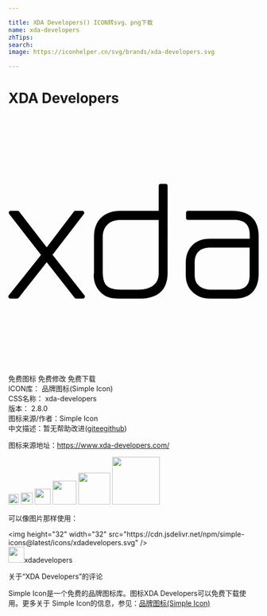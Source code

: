 ```yaml
---

title: XDA Developers() ICON转svg、png下载
name: xda-developers
zhTips: 
search: 
image: https://iconhelper.cn/svg/brands/xda-developers.svg

---
```


# XDA Developers  <small style="font-size: 60%;font-weight: 100"></small>

<div id="svg" class="svg-wrap">
<svg role="img" xmlns="http://www.w3.org/2000/svg" viewBox="0 0 24 24"><title>XDA Developers icon</title><path d="M14.547 6.502a.193.193 0 00-.131.19v2.396h-3.617c-.783 0-1.421.208-1.887.64-.468.436-.701 1.066-.701 1.852v3.416c-.01.089-.024.184-.024.285 0 .482.142.933.417 1.328.277.4.659.673 1.115.795.254.07.606.096 1.092.096h1.779c.86 0 1.529-.198 1.992-.617.463-.42.687-1.043.688-1.828V6.693a.193.193 0 00-.19-.19h-.475a.193.193 0 00-.058-.001zM.2 9.086a.193.193 0 00-.02.002.193.193 0 00-.095.308l3.049 3.915-3.096 3.878a.193.193 0 00.154.309h.641a.193.193 0 00.154-.07l2.692-3.416 2.68 3.416a.193.193 0 00.154.07h.629a.193.193 0 00.154-.309L4.238 13.3l3-3.903a.193.193 0 00-.154-.308h-.64a.193.193 0 00-.155.07l-2.61 3.428-2.644-3.428a.193.193 0 00-.154-.07H.24a.193.193 0 00-.04-.002zm16.986 0a.193.193 0 00-.019.002.193.193 0 00-.13.19v.486a.193.193 0 00.189.19h4.4c.541 0 .913.125 1.15.357.238.23.37.59.37 1.115v.332h-3.844c-.686 0-1.26.21-1.672.629-.412.418-.617.985-.617 1.672v1.197c0 .569.17 1.07.51 1.459.003.004.008.007.011.012.432.512 1.06.771 1.815.771h2.408c.706 0 1.281-.21 1.672-.64.386-.426.57-1.01.57-1.721V11.52c0-.784-.211-1.41-.664-1.827-.453-.416-1.118-.605-1.957-.605h-4.152a.193.193 0 00-.04-.002zm-6.402.879h3.631v5.066c0 .495-.143.846-.404 1.104-.257.254-.655.433-1.221.498h-.156a.193.193 0 00-.024 0 1 1 0 01-.142.012h-1.672c-.683 0-1.13-.153-1.363-.381-.233-.23-.381-.659-.381-1.34v-3.309c0-.649.234-1.102.713-1.424v.012c.217-.142.556-.238 1.02-.238zm8.483 2.644v.002h3.867v2.645c0 .495-.12.828-.332 1.045-.212.217-.538.344-1.022.344h-2.467a1.27 1.27 0 01-.224-.024c-.43-.075-.732-.238-.926-.463-.194-.225-.297-.525-.297-.937v-1.176c0-.43.108-.747.297-.973.187-.223.47-.37.877-.437h.012c.112-.017.187-.026.215-.026Z"/></svg>
</div>
<detail full-name='xda-developers'></detail>

<div class="detail-page">
<p>
<span><span class="badge-success badge">免费图标</span> <span class="badge-success badge">免费修改</span>  <span class="badge-success badge">免费下载</span> </span>
<br/>
<span>
ICON库：
<span class="badge-secondary badge">品牌图标(Simple Icon)</span> 
</span>
<br/>
<span>
CSS名称：
<span class="badge-secondary badge">xda-developers</span> 
</span>

<br/>
<span>
版本：
<span class="badge-secondary badge">2.8.0</span> 
</span>
<br/>
<span>图标来源/作者：<span class="badge-light badge">Simple Icon</span></span> 
<br/>
<span class="zh-detail">中文描述：暂无<span class="help-link"><span>帮助改进</span>(<a href="https://gitee.com/liuwave/icon-helper/edit/master/json/brands/xda-developers.json" target="_blank" rel="noopener noreferrer">gitee</a><a href="https://github.com/liuwave/icon-helper/edit/master/json/brands/xda-developers.json" target="_blank" rel="noopener noreferrer">github</a></span>)</span><br/>
</p>
</div><div class="description description alert alert-light"><p>图标来源地址：<a href="https://www.xda-developers.com/" target="_blank" rel="noopener noreferrer">https://www.xda-developers.com/</a></p></div>
<div class="alert alert-dark">
<img height="21" width="21" src="https://cdn.jsdelivr.net/npm/simple-icons@latest/icons/xdadevelopers.svg" />
<img height="24" width="24" src="https://cdn.jsdelivr.net/npm/simple-icons@latest/icons/xdadevelopers.svg" />
<img height="32" width="32" src="https://cdn.jsdelivr.net/npm/simple-icons@latest/icons/xdadevelopers.svg" />
<img height="48" width="48" src="https://cdn.jsdelivr.net/npm/simple-icons@latest/icons/xdadevelopers.svg" />
<img height="64" width="64" src="https://cdn.jsdelivr.net/npm/simple-icons@latest/icons/xdadevelopers.svg" />
<img height="96" width="96" src="https://cdn.jsdelivr.net/npm/simple-icons@latest/icons/xdadevelopers.svg" />

</div>
<div>
  <p>可以像图片那样使用：    
  </p>
  <div class="alert alert-primary" style="font-size: 14px">
    &lt;img height="32" width="32" src="https://cdn.jsdelivr.net/npm/simple-icons@latest/icons/xdadevelopers.svg" /&gt;
    <copy-btn content='<img height="32" width="32" src="https://cdn.jsdelivr.net/npm/simple-icons@latest/icons/xdadevelopers.svg" />'></copy-btn>
  </div>
  <div class="alert alert-secondary">
    <img height="32" width="32" src="https://cdn.jsdelivr.net/npm/simple-icons@latest/icons/xdadevelopers.svg" />xdadevelopers
    <copy-btn content="xdadevelopers" btn-title="复制图标名称"></copy-btn>
  </div>
</div>

<Vssue title="关于“XDA Developers”的评论" >关于“XDA Developers”的评论</Vssue>


<div><p>Simple Icon是一个免费的品牌图标库。图标XDA Developers可以免费下载使用。更多关于  Simple Icon的信息，参见：<a target="_blank" href="https://iconhelper.cn/brands.html">品牌图标(Simple Icon)</a>
</p></div>
